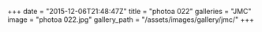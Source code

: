 +++
date = "2015-12-06T21:48:47Z"
title = "photoa 022"
galleries = "JMC"
image = "photoa 022.jpg"
gallery_path = "/assets/images/gallery/jmc/"
+++
